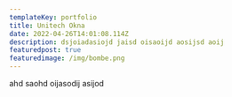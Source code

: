 ```yaml
---
templateKey: portfolio
title: Unitech Okna
date: 2022-04-26T14:01:08.114Z
description: dsjoiadasiojd jaisd oisaoijd aosijsd aoij
featuredpost: true
featuredimage: /img/bombe.png
---
```

ahd saohd oijasodij asijod